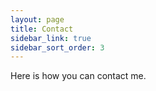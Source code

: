 ```yaml
---
layout: page
title: Contact
sidebar_link: true
sidebar_sort_order: 3
---
```


Here is how you can contact me.
